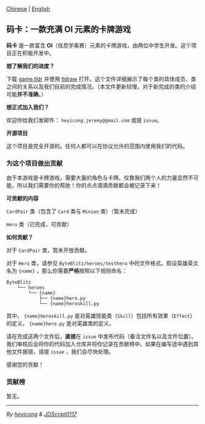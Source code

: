 [Chinese](https://github.com/JeremyHe1209/ByteBlitz/blob/main/README.md) | [English](https://github.com/JeremyHe1209/ByteBlitz/blob/main/README-en.md)

## 码卡：一款充满 OI 元素的卡牌游戏

**码卡** 是一款富含 **OI**（信息学奥赛）元素的卡牌游戏，由两位中学生开发。这个项目正在积极开发中。

**想了解我们的进度？**

下载 [game.tldr](https://raw.githubusercontent.com/JeremyHe1209/ByteBlitz/main/game.tldr) 并使用 [tldraw](https://www.tldraw.com) 打开。这个文件详细展示了每个类的具体成员、类之间的关系以及我们目前的完成情况。（本文件更新较慢，对于新完成的类的介绍可能**并不准确**。）

**想正式加入我们？**

欢迎你给我们发邮件： ``heyicong.jeremy@gmail.com`` 或提 ``issue``。

**开源项目**

这个项目是完全开源的。任何人都可以在协议允许的范围内使用我们的代码。

### 为这个项目做出贡献

由于本游戏是卡牌游戏，需要大量的角色与卡牌。仅靠我们两个人的力量显然不可能，所以我们需要你的帮助！你的点点滴滴贡献都会被记录下来！

**可贡献的内容**

``CardPair`` 类（包含了 ``Card`` 类与 ``Minion`` 类）（暂未完成）

``Hero`` 类（已完成，可贡献）

**如何贡献？**

对于 ``CardPair`` 类，暂未开放贡献。

对于 ``Hero`` 类，请参见 ``ByteBlitz/heroes/testhero`` 中的文件格式。假设英雄英文名为 ``{name}`` ，那么你需要**严格**按照以下规则命名：

```
ByteBlitz
    └── heroes
        └── {name}
            ├── {name}hero.py
            └── {name}heroskill.py
```

其中， ``{name}heroskill.py`` 是对英雄技能类（``Skill``）包括所有效果（``Effect``）的定义， ``{name}hero.py`` 是对英雄类的定义。

请在完成这两个文件后，**直接**在 ``issue`` 中发布代码（备注文件名以及文件位置）。我们审核后会将你的代码加入仓库并将你记录在贡献榜中。如果在编写途中遇到其他文件报错，请提 ``issue`` ，我们会尽快处理。

感谢您的贡献！

### 贡献榜

暂无。

---

_By [heyicong](https://www.luogu.com.cn/user/725640) & [JDScript0117](https://www.luogu.com.cn/user/910593)_
